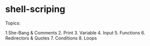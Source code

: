 # shell-scriping

Topics:

1.She-Bang & Comments
2. Print
3. Variable
4. Input
5. Functions
6. Redirectors & Quotes
7. Conditions
8. Loops